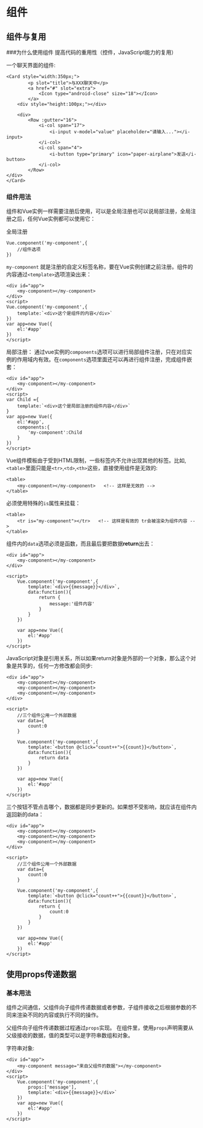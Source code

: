 # 组件
## 组件与复用

###为什么使用组件
提高代码的重用性（控件，JavaScript能力的复用）

一个聊天界面的组件:

```
<Card style="width:350px;">
        <p slot="title">与XXX聊天中</p>
        <a href="#" slot="extra">
            <Icon type="android-close" size="18"></Icon>
        </a>
    <div style="height:100px;"></div>  
    
    <div>
        <Row :gutter="16">
            <i-col span="17">
                <i-input v-model="value" placeholder="请输入..."></i-input>
            </i-col>
            <i-col span="4">
                <i-button type="primary" icon="paper-airplane">发送</i-button>     
            </i-col>
        </Row>
</div>  
</Card>

```

### 组件用法

组件和Vue实例一样需要注册后使用，可以是全局注册也可以说局部注册，全局注册之后，任何Vue实例都可以使用它：

全局注册
```
Vue.component('my-component',{
    //组件选项
})
```
`my-component` 就是注册的自定义标签名称，要在Vue实例创建之前注册。组件的内容通过`<template>`选项渲染出来：
```
<div id="app">
    <my-component></my-component>
</div>
<script> 
Vue.component('my-component',{
    template:`<div>这个是组件的内容</div>`
})
var app=new Vue({
    el:'#app'
})
</script>
```    
局部注册：
通过vue实例的`components`选项可以进行局部组件注册，只在对应实例的作用域内有效。在`components`选项里面还可以再进行组件注册，完成组件嵌套：

```
<div id="app">
    <my-component></my-component>
</div>
<script> 
var Child ={
    template:`<div>这个是局部注册的组件内容</div>`
}
var app=new Vue({
    el:'#app',
    components:{
        'my-component':Child
    }
})
</script>
```
Vue组件模板由于受到HTML限制，一些标签内不允许出现其他的标签。比如,`<table>`里面只能是`<tr>`,`<td>`,`<th>`这些，直接使用组件是无效的:

```
<table>
    <my-component></my-component>   <!-- 这样是无效的 -->
</table>
```    
必须使用特殊的`is`属性来挂载：

```
<table>
    <tr is="my-component"></tr>   <!-- 这样是有效的 tr会被渲染为组件内容 -->
</table>

```
组件内的`data`选项必须是函数，而且最后要把数据**return**出去：

```
<div id="app">
    <my-component></my-component>    
</div>

<script>
    Vue.component('my-component',{
        template:`<div>{{message}}</div>`,
        data:function(){
            return {
                message:'组件内容'
            }
        }
    })

    var app=new Vue({
        el:'#app'
    })
</script>
```
JavaScript对象是引用关系，所以如果return对象是外部的一个对象，那么这个对象是共享的，任何一方修改都会同步:

```
<div id="app">
    <my-component></my-component>
    <my-component></my-component>
    <my-component></my-component>    
</div>

<script>
    //三个组件公用一个外部数据
    var data={
        count:0
    }

    Vue.component('my-component',{
        template:`<button @click="count++">{{count}}</button>`,
        data:function(){
            return data
        }
    })

    var app=new Vue({
        el:'#app'
    })
</script>
```
三个按钮不管点击哪个，数据都是同步更新的。如果想不受影响，就应该在组件内返回新的data：

```
<div id="app">
    <my-component></my-component>
    <my-component></my-component>
    <my-component></my-component>    
</div>

<script>
    //三个组件公用一个外部数据
    var data={
        count:0
    }

    Vue.component('my-component',{
        template:`<button @click="count++">{{count}}</button>`,
        data:function(){
            return {
                count:0
            }
        }
    })

    var app=new Vue({
        el:'#app'
    })
</script>
```






## 使用props传递数据

### 基本用法
组件之间通信，父组件向子组件传递数据或者参数，子组件接收之后根据参数的不同来渲染不同的内容或执行不同的操作。

父组件向子组件传递数据过程通过`props`实现。
在组件里，使用`props`声明需要从父级接收的数据，值的类型可以是字符串数组和对象。

字符串对象:

```
<div id="app">
    <my-component message="来自父组件的数据"></my-component>
</div>
<script>
    Vue.component('my-component',{
        props:['message'],
        template:`<div>{{message}}</div>`
    })
    var app=new Vue({
        el:'#app'
    })
</script>
```


